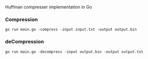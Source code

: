 Huffman compresser implementation in Go


### Compression
````
go run main.go -compress -input input.txt -output output.bin 
````

### deCompression
````
go run main.go -decompress -input output.bin -output output.txt 
````
